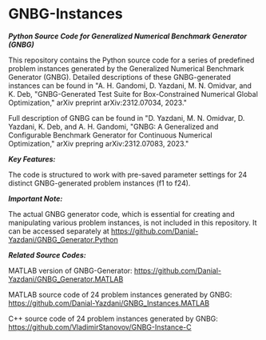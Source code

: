 # GNBG-Instances
***Python Source Code for Generalized Numerical Benchmark Generator (GNBG)***

This repository contains the Python source code for a series of predefined problem instances generated by the Generalized Numerical Benchmark Generator (GNBG). Detailed descriptions of these GNBG-generated instances can be found in "A. H. Gandomi, D. Yazdani, M. N. Omidvar, and K. Deb, "GNBG-Generated Test Suite for Box-Constrained Numerical Global Optimization," arXiv preprint arXiv:2312.07034, 2023."

Full description of GNBG can be found in "D. Yazdani, M. N. Omidvar, D. Yazdani, K. Deb, and A. H. Gandomi, "GNBG: A Generalized and Configurable Benchmark Generator for Continuous Numerical Optimization," arXiv prepring arXiv:2312.07083, 2023."


***Key Features:***

The code is structured to work with pre-saved parameter settings for 24 distinct GNBG-generated problem instances (f1 to f24).


***Important Note:***

The actual GNBG generator code, which is essential for creating and manipulating various problem instances, is not included in this repository. It can be accessed separately at https://github.com/Danial-Yazdani/GNBG_Generator.Python


***Related Source Codes:***

MATLAB version of GNBG-Generator: https://github.com/Danial-Yazdani/GNBG_Generator.MATLAB

MATLAB source code of 24 problem instances generated by GNBG: https://github.com/Danial-Yazdani/GNBG_Instances.MATLAB

C++ source code of 24 problem instances generated by GNBG: https://github.com/VladimirStanovov/GNBG-Instance-C

